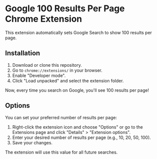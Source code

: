 # Google 100 Results Per Page Chrome Extension

This extension automatically sets Google Search to show 100 results per page.

## Installation

1. Download or clone this repository.
2. Go to `chrome://extensions/` in your browser.
3. Enable "Developer mode".
4. Click "Load unpacked" and select the extension folder.

Now, every time you search on Google, you'll see 100 results per page!

## Options

You can set your preferred number of results per page:

1. Right-click the extension icon and choose "Options" or go to the Extensions page and click "Details" > "Extension options".
2. Enter your desired number of results per page (e.g., 10, 20, 50, 100).
3. Save your changes.

The extension will use this value for all future searches.

